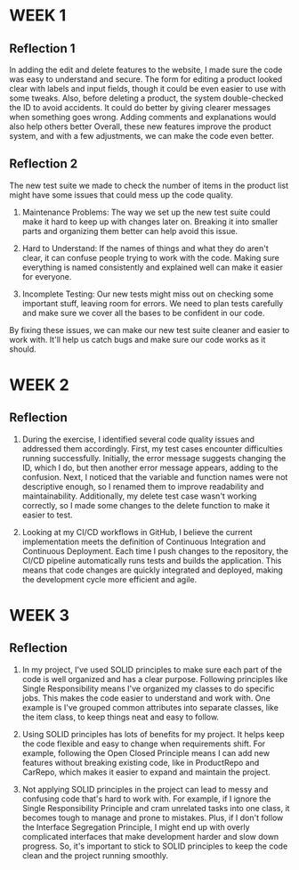 

# WEEK 1

## Reflection 1

In adding the edit and delete features to the website, I made sure the code was easy to understand and secure. The form for editing a product looked clear with labels and input fields, though it could be even easier to use with some tweaks. Also, before deleting a product, the system double-checked the ID to avoid accidents. It could do better by giving clearer messages when something goes wrong. Adding comments and explanations would also help others better Overall, these new features improve the product system, and with a few adjustments, we can make the code even better.

## Reflection 2
The new test suite we made to check the number of items in the product list might have some issues that could mess up the code quality.

1. Maintenance Problems: The way we set up the new test suite could make it hard to keep up with changes later on. Breaking it into smaller parts and organizing them better can help avoid this issue.

2. Hard to Understand: If the names of things and what they do aren't clear, it can confuse people trying to work with the code. Making sure everything is named consistently and explained well can make it easier for everyone.

3. Incomplete Testing: Our new tests might miss out on checking some important stuff, leaving room for errors. We need to plan tests carefully and make sure we cover all the bases to be confident in our code.

By fixing these issues, we can make our new test suite cleaner and easier to work with. It'll help us catch bugs and make sure our code works as it should.

# WEEK 2

## Reflection 

1. During the exercise, I identified several code quality issues and addressed them accordingly. First, my test cases encounter difficulties running successfully. Initially, the error message suggests changing the ID, which I do, but then another error message appears, adding to the confusion. Next, I noticed that the variable and function names were not descriptive enough, so I renamed them to improve readability and maintainability. Additionally, my delete test case wasn't working correctly, so I made some changes to the delete function to make it easier to test.
   
2. Looking at my CI/CD workflows in GitHub, I believe the current implementation meets the definition of Continuous Integration and Continuous Deployment. Each time I push changes to the repository, the CI/CD pipeline automatically runs tests and builds the application. This means that code changes are quickly integrated and deployed, making the development cycle more efficient and agile.

# WEEK 3

## Reflection 

1. In my project, I've used SOLID principles to make sure each part of the code is well organized and has a clear purpose. Following principles like Single Responsibility means I've organized my classes to do specific jobs. This makes the code easier to understand and work with. One example is I've grouped common attributes into separate classes, like the item class, to keep things neat and easy to follow.

2. Using SOLID principles has lots of benefits for my project. It helps keep the code flexible and easy to change when requirements shift. For example, following the Open Closed Principle means I can add new features without breaking existing code, like in ProductRepo and CarRepo, which makes it easier to expand and maintain the project.

3. Not applying SOLID principles in the project can lead to messy and confusing code that's hard to work with. For example, if I ignore the Single Responsibility Principle and cram unrelated tasks into one class, it becomes tough to manage and prone to mistakes. Plus, if I don't follow the Interface Segregation Principle, I might end up with overly complicated interfaces that make development harder and slow down progress. So, it's important to stick to SOLID principles to keep the code clean and the project running smoothly.
